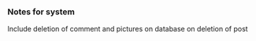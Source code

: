 <h3>Notes for system</h3>
<p>Include deletion of comment and pictures on database on deletion of post</p>